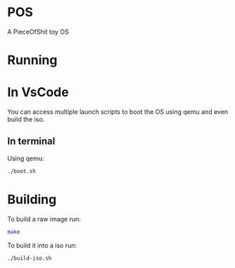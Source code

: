 # POS
A PieceOfShit toy OS

# Running 
# In VsCode 
You can access multiple launch scripts to boot the OS using qemu and even build the iso.
## In terminal
Using qemu:
```bash
./boot.sh
```

# Building
To build a raw image run:
```bash
make
```
To build it into a iso run:
```bash
./build-iso.sh
```